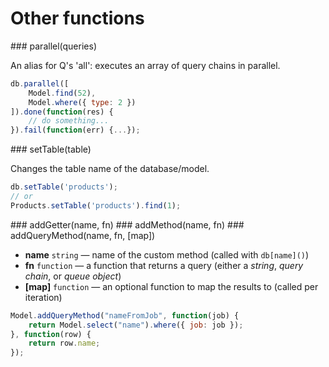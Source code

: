 # Other functions

<a name="parallel"/>
### parallel(queries)

An alias for Q's 'all': executes an array of query chains in parallel.
```js
db.parallel([
    Model.find(52),
    Model.where({ type: 2 })
]).done(function(res) {
    // do something...
}).fail(function(err) {...});
```

<a name="setTable"/>
### setTable(table)

Changes the table name of the database/model.

```js
db.setTable('products');
// or
Products.setTable('products').find(1);
```

<a name="addGetter"/>
### addGetter(name, fn)

<a name="addMethod"/>
### addMethod(name, fn)

<a name="addQueryMethod"/>
### addQueryMethod(name, fn, [map])

* **name** `string` — name of the custom method (called with `db[name]()`)
* **fn** `function` — a function that returns a query (either a *string*, *query chain*, or *queue object*)
* **[map]** `function` — an optional function to map the results to (called per iteration)

```js
Model.addQueryMethod("nameFromJob", function(job) {
    return Model.select("name").where({ job: job });
}, function(row) {
    return row.name;
});
```
